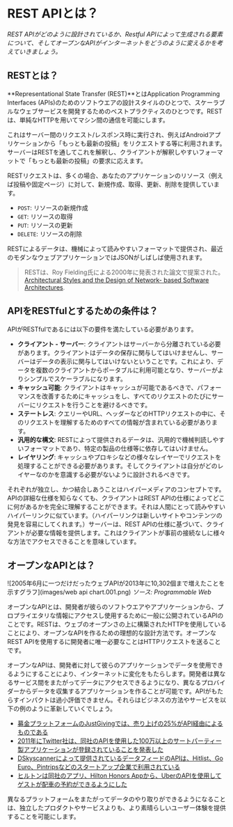 # REST APIとは？

*REST APIがどのように設計されているか、Restful APIによって生成される要素について、そしてオープンなAPIがインターネットをどうのように変えるかを考えていきましょう。*

## RESTとは？

**Representational State Transfer (REST)**とはApplication Programming Interfaces (APIs)のためのソフトウエアの設計スタイルのひとつで、スケーラブルなウェブサービスを開発するためのベストプラクティスのひとつです。RESTは、単純なHTTPを用いてマシン間の通信を可能にします。

これはサーバー間のリクエスト/レスポンス時に実行され、例えばAndroidアプリケーションから「もっとも最新の投稿」をリクエストする等に利用されます。サーバーはRESTを通してこれを解釈し、クライアントが解釈しやすいフォーマットで「もっとも最新の投稿」の要求に応えます。

RESTリクエストは、多くの場合、あなたのアプリケーションのリソース（例えば投稿や固定ページ）に対して、新規作成、取得、更新、削除を提供しています。

- ```POST```: リソースの新規作成
- ```GET```: リソースの取得
- ```PUT```: リソースの更新
- ```DELETE```: リソースの削除

RESTによるデータは、機械によって読みやすいフォーマットで提供され、最近のモダンなウェブアプリケーションではJSONがしばしば使用されます。
> RESTは、Roy Fielding氏による2000年に発表された論文で提案された。 [Architectural Styles and the Design of Network- based Software Architectures](http://www.ics.uci.edu/~fielding/pubs/dissertation/abstract.htm).

## APIをRESTfulとするための条件は？

APIがRESTfulであるには以下の要件を満たしている必要があります。
- **クライアント - サーバー**: クライアントはサーバーから分離されている必要があります。クライアントはデータの保存に関与してはいけませんし、サーバーはデータの表示に関与してはいけないということです。これにより、データを複数のクライアントからポータブルに利用可能となり、サーバーがよりシンプルでスケーラブルになります。
- **キャッシュ可能**: クライアントはキャッシュが可能であるべきで、パフォーマンスを改善するためにキャッシュをし、すべてのリクエストのたびにサーバーにリクエストを行うことを避けるべきです。
- **ステートレス**: クエリーやURL、ヘッダーなどのHTTPリクエストの中に、そのリクエストを理解するためのすべての情報が含まれている必要があります。
- **汎用的な構文**: RESTによって提供されるデータは、汎用的で機械判読しやすいフォーマットであり、特定の製品の仕様等に依存してはいけません。
- **レイヤリング**: キャッシュやプロキシなどの様々なレイヤーでリクエストを処理することができる必要があります。そしてクライアントは自分がどのレイヤーなのかを意識する必要がないように設計されるべきです。

それぞれが独立し、かつ結合しあうことはハイパーメディアのコンセプトです。APIの詳細な仕様を知らなくても、クライアントはREST APIの仕様によってどこに何があるかを完全に理解することができます。それは人間にとって読みやすいハイパーリンクに似ています。（ハイパーリンクは新しいサイトやコンテンツの発見を容易にしてくれます。）サーバーは、REST APIの仕様に基づいて、クライアントが必要な情報を提供します。これはクライアントが事前の接続なしに様々な方法でアクセスできることを意味しています。

## オープンなAPIとは？

![2005年6月に一つだけだったウェブAPIが2013年に10,302個まで増えたことを示すグラフ](images/web api chart.001.png)
*ソース: Programmable Web*

オープンなAPIとは、開発者が彼らのソフトウエアやアプリケーションから、プロプライエタリな情報にアクセスし使用するために一般に公開されているAPIのことです。RESTは、ウェブのオープンさの上に構築されたHTTPを使用していることにより、オープンなAPIを作るための理想的な設計方法です。オープンなREST APIを使用するに開発者に唯一必要なことはHTTPリクエストを送ることです。

オープンなAPIは、開発者に対して彼らのアプリケーションでデータを使用できるようにすることにより、インターネットに変化をもたらします。開発者は異なるサービス間をまたがってデータにアクセスできるようになり、異なるプロバイダーからデータを収集するアプリケーションを作ることが可能です。APIがもたらすインパクトは過小評価できません。それらはビジネスの方法やサービスを以下の例のように革新していくでしょう。

- [募金プラットフォームのJustGivingでは、売り上げの25%がAPI経由によるものである](http://www.3scale.net/2014/08/justgiving-api-grows-giving-non-profits-profits-alike/)
- [2011年にTwitter社は、同社のAPIを使用した100万以上のサートパーティー製アプリケーションが登録されていることを発表した](http://blog.twitter.com/2011/one-million-registered-twitter-apps)
- [DSkyscannerによって提供されているデータフィードのAPIは、Hitlist、Go Euro、Pintripsなどのスタートアップ企業で利用されている](http://www.programmableweb.com/news/why-skyscanner-api-appeals-to-travel-startups/elsewhere-web/2015/11/21)
- [ヒルトンは同社のアプリ、Hilton Honors Appから、UberのAPIを使用してゲストが配車の予約ができるようにした](http://techcrunch.com/2015/09/01/checking-out-hiltons-app-now-lets-you-get-an-uber/)

異なるプラットフォームをまたがってデータのやり取りができるようになることは、独立したプロダクトやサービスよりも、より素晴らしいユーザー体験を提供することを可能にします。
